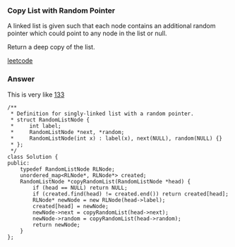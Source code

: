 ### Copy List with Random Pointer
A linked list is given such that each node contains an additional random pointer which could point to any node in the list or null.

Return a deep copy of the list.

[leetcode](https://leetcode.com/problems/copy-list-with-random-pointer/description/)

### Answer 
This is very like [133](133_Clone_Graph.md)

	/**
	 * Definition for singly-linked list with a random pointer.
	 * struct RandomListNode {
	 *     int label;
	 *     RandomListNode *next, *random;
	 *     RandomListNode(int x) : label(x), next(NULL), random(NULL) {}
	 * };
	 */
	class Solution {
	public:
	    typedef RandomListNode RLNode;
	    unordered_map<RLNode*, RLNode*> created;
	    RandomListNode *copyRandomList(RandomListNode *head) {
	        if (head == NULL) return NULL;
	        if (created.find(head) != created.end()) return created[head];
	        RLNode* newNode = new RLNode(head->label);
	        created[head] = newNode;
	        newNode->next = copyRandomList(head->next);
	        newNode->random = copyRandomList(head->random);
	        return newNode;
	    }
	};